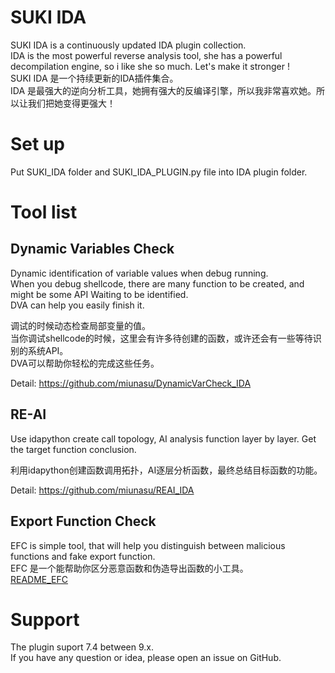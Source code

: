 # SUKI IDA
SUKI IDA is a continuously updated IDA plugin collection.  
IDA is the most powerful reverse analysis tool, she has a powerful decompilation engine, so i like she so much. Let's make it stronger !   
SUKI IDA 是一个持续更新的IDA插件集合。  
IDA 是最强大的逆向分析工具，她拥有强大的反编译引擎，所以我非常喜欢她。所以让我们把她变得更强大！

# Set up
Put SUKI_IDA folder and SUKI_IDA_PLUGIN.py file into IDA plugin folder.  

# Tool list 
## Dynamic Variables Check
 
Dynamic identification of variable values when debug running.   
When you debug shellcode, there are many function to be created, and might be some API Waiting to be identified.  
DVA can help you easily finish it.  
  
调试的时候动态检查局部变量的值。  
当你调试shellcode的时候，这里会有许多待创建的函数，或许还会有一些等待识别的系统API。  
DVA可以帮助你轻松的完成这些任务。  

Detail: https://github.com/miunasu/DynamicVarCheck_IDA

## RE-AI
Use idapython create call topology, AI analysis function layer by layer. Get the target function conclusion.  

利用idapython创建函数调用拓扑，AI逐层分析函数，最终总结目标函数的功能。  

Detail: https://github.com/miunasu/REAI_IDA

## Export Function Check
EFC is simple tool, that will help you distinguish between malicious functions and fake export function.  
EFC 是一个能帮助你区分恶意函数和伪造导出函数的小工具。  
[README_EFC](./DOC/README_EFC.md)

# Support
The plugin suport 7.4 between 9.x.  
If you have any question or idea, please open an issue on GitHub.  


